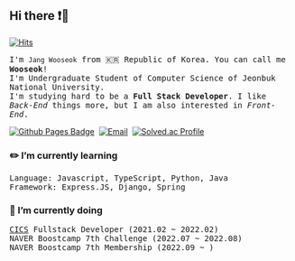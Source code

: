 ## Hi there ❗👋

[![Hits](https://hits.seeyoufarm.com/api/count/incr/badge.svg?url=https%3A%2F%2Fgithub.com%2Fwkddntjr1123%2Fhit-counter&count_bg=%2379C83D&title_bg=%23555555&icon=&icon_color=%23E7E7E7&title=hits&edge_flat=false)](https://hits.seeyoufarm.com)
<br/>

<samp>I'm `Jang Wooseok` from 🇰🇷 Republic of Korea. You can call me **Wooseok**!  
I'm Undergraduate Student of Computer Science of Jeonbuk National University.  
I'm studying hard to be a **Full Stack Developer**. I like *Back-End* things more, but I am also interested in *Front-End*.</samp>    

[![Github Pages Badge](https://img.shields.io/badge/Blog-2c384a?style=flat-square&logo=GitHub&logoColor=ffffff)](https://wkddntjr1123.github.io)&nbsp;
[![Email](http://img.shields.io/badge/-wkddntjr1123@gmail.com-4885ed?style=flat-square&logo=gmail&link=mailto:wkddntjr1123@gmail.com)](mailto:wkddntjr1123@gmail.com)&nbsp;
[![Solved.ac Profile](http://mazassumnida.wtf/api/mini/generate_badge?boj=wkddntjr1123)](https://solved.ac/wkddntjr1123)
<br/>
### ✏️ I’m currently learning  
<samp>Language: Javascript, TypeScript, Python, Java</samp>   
<samp>Framework: Express.JS, Django, Spring</samp>  

### 📌 I’m currently doing  
<samp>[CICS](https://cics.center) Fullstack Developer (2021.02 ~ 2022.02)</samp>  
<samp>NAVER Boostcamp 7th Challenge (2022.07 ~ 2022.08)</samp>   
<samp>NAVER Boostcamp 7th Membership (2022.09 ~ )</samp>

